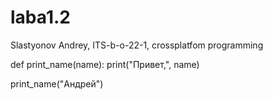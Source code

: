 # laba1.2
Slastyonov Andrey, ITS-b-o-22-1, crossplatfom programming 

def print_name(name):
    print("Привет,", name)

print_name("Андрей")